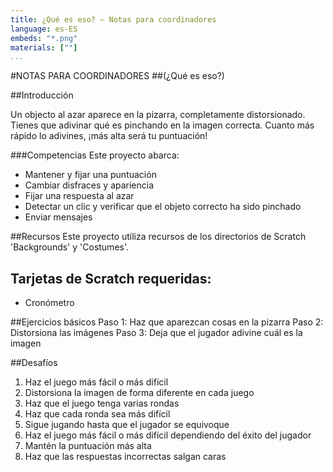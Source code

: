 ```yaml
---
title: ¿Qué es eso? — Notas para coordinadores
language: es-ES
embeds: "*.png"
materials: [""]
...
```


#NOTAS PARA COORDINADORES##(¿Qué es eso?)##IntroducciónUn objecto al azar aparece en la pizarra, completamente distorsionado. Tienes que adivinar qué es pinchando en la imagen correcta. Cuanto más rápido lo adivines, ¡más alta será tu puntuación!###CompetenciasEste proyecto abarca:* Mantener y fijar una puntuación* Cambiar disfraces y apariencia* Fijar una respuesta al azar* Detectar un clic y verificar que el objeto correcto ha sido pinchado* Enviar mensajes##RecursosEste proyecto utiliza recursos de los directorios de Scratch 'Backgrounds' y 'Costumes'.## Tarjetas de Scratch requeridas:* Cronómetro##Ejercicios básicosPaso 1: Haz que aparezcan cosas en la pizarraPaso 2: Distorsiona las imágenesPaso 3: Deja que el jugador adivine cuál es la imagen##Desafíos1. Haz el juego más fácil o más difícil2. Distorsiona la imagen de forma diferente en cada juego3. Haz que el juego tenga varias rondas4. Haz que cada ronda sea más difícil5. Sigue jugando hasta que el jugador se equivoque6. Haz el juego más fácil o más difícil dependiendo del éxito del jugador7. Mantén la puntuación más alta8. Haz que las respuestas incorrectas salgan caras